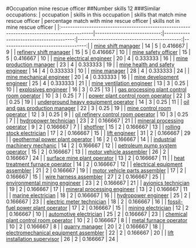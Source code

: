 #Occupation mine rescue officer
##Number skills 12
###Similar occupations:
| occupation                                                                                  |   skills in this occupation |   skills that match mine rescue officer |   percentage match with mine rescue officer |   skills not in mine rescue officer |
|:--------------------------------------------------------------------------------------------|----------------------------:|----------------------------------------:|--------------------------------------------:|------------------------------------:|
| [mine shift manager](mine_shift_manager.md)                                                 |                          14 |                                       5 |                                    0.416667 |                                   9 |
| [refinery shift manager](refinery_shift_manager.md)                                         |                          15 |                                       5 |                                    0.416667 |                                  10 |
| [mine safety officer](mine_safety_officer.md)                                               |                          15 |                                       5 |                                    0.416667 |                                  10 |
| [mine electrical engineer](mine_electrical_engineer.md)                                     |                          20 |                                       4 |                                    0.333333 |                                  16 |
| [mine production manager](mine_production_manager.md)                                       |                          23 |                                       4 |                                    0.333333 |                                  19 |
| [mine health and safety engineer](mine_health_and_safety_engineer.md)                       |                          14 |                                       4 |                                    0.333333 |                                  10 |
| [mine manager](mine_manager.md)                                                             |                          28 |                                       4 |                                    0.333333 |                                  24 |
| [mine mechanical engineer](mine_mechanical_engineer.md)                                     |                          20 |                                       4 |                                    0.333333 |                                  16 |
| [mine development engineer](mine_development_engineer.md)                                   |                          25 |                                       4 |                                    0.333333 |                                  21 |
| [mine ventilation engineer](mine_ventilation_engineer.md)                                   |                          13 |                                       3 |                                    0.25     |                                  10 |
| [explosives engineer](explosives_engineer.md)                                               |                          16 |                                       3 |                                    0.25     |                                  13 |
| [gas processing plant control room operator](gas_processing_plant_control_room_operator.md) |                          10 |                                       3 |                                    0.25     |                                   7 |
| [power plant control room operator](power_plant_control_room_operator.md)                   |                          22 |                                       3 |                                    0.25     |                                  19 |
| [underground heavy equipment operator](underground_heavy_equipment_operator.md)             |                          14 |                                       3 |                                    0.25     |                                  11 |
| [oil and gas production manager](oil_and_gas_production_manager.md)                         |                          22 |                                       3 |                                    0.25     |                                  19 |
| [mine control room operator](mine_control_room_operator.md)                                 |                          12 |                                       3 |                                    0.25     |                                   9 |
| [oil refinery control room operator](oil_refinery_control_room_operator.md)                 |                          10 |                                       3 |                                    0.25     |                                   7 |
| [hydropower technician](hydropower_technician.md)                                           |                          23 |                                       2 |                                    0.166667 |                                  21 |
| [mineral processing operator](mineral_processing_operator.md)                               |                           9 |                                       2 |                                    0.166667 |                                   7 |
| [shotfirer](shotfirer.md)                                                                   |                          15 |                                       2 |                                    0.166667 |                                  13 |
| [rolling stock electrician](rolling_stock_electrician.md)                                   |                          17 |                                       2 |                                    0.166667 |                                  15 |
| [lift engineer](lift_engineer.md)                                                           |                          31 |                                       2 |                                    0.166667 |                                  29 |
| [geothermal power plant operator](geothermal_power_plant_operator.md)                       |                          16 |                                       2 |                                    0.166667 |                                  14 |
| [industrial machinery mechanic](industrial_machinery_mechanic.md)                           |                          14 |                                       2 |                                    0.166667 |                                  12 |
| [petroleum pump system operator](petroleum_pump_system_operator.md)                         |                          15 |                                       2 |                                    0.166667 |                                  13 |
| [motor vehicle assembler](motor_vehicle_assembler.md)                                       |                          26 |                                       2 |                                    0.166667 |                                  24 |
| [surface mine plant operator](surface_mine_plant_operator.md)                               |                          13 |                                       2 |                                    0.166667 |                                  11 |
| [heat treatment furnace operator](heat_treatment_furnace_operator.md)                       |                          14 |                                       2 |                                    0.166667 |                                  12 |
| [electrical equipment assembler](electrical_equipment_assembler.md)                         |                          21 |                                       2 |                                    0.166667 |                                  19 |
| [motor vehicle parts assembler](motor_vehicle_parts_assembler.md)                           |                          17 |                                       2 |                                    0.166667 |                                  15 |
| [wire harness assembler](wire_harness_assembler.md)                                         |                          27 |                                       2 |                                    0.166667 |                                  25 |
| [environmental mining engineer](environmental_mining_engineer.md)                           |                          23 |                                       2 |                                    0.166667 |                                  21 |
| [avionics technician](avionics_technician.md)                                               |                          19 |                                       2 |                                    0.166667 |                                  17 |
| [mineral processing engineer](mineral_processing_engineer.md)                               |                          13 |                                       2 |                                    0.166667 |                                  11 |
| [marine electrician](marine_electrician.md)                                                 |                          18 |                                       2 |                                    0.166667 |                                  16 |
| [hydropower engineer](hydropower_engineer.md)                                               |                          25 |                                       2 |                                    0.166667 |                                  23 |
| [electric meter technician](electric_meter_technician.md)                                   |                          18 |                                       2 |                                    0.166667 |                                  16 |
| [fossil-fuel power plant operator](fossil-fuel_power_plant_operator.md)                     |                          17 |                                       2 |                                    0.166667 |                                  15 |
| [mining electrician](mining_electrician.md)                                                 |                          12 |                                       2 |                                    0.166667 |                                  10 |
| [automotive electrician](automotive_electrician.md)                                         |                          25 |                                       2 |                                    0.166667 |                                  23 |
| [chemical plant control room operator](chemical_plant_control_room_operator.md)             |                          10 |                                       2 |                                    0.166667 |                                   8 |
| [metal furnace operator](metal_furnace_operator.md)                                         |                          10 |                                       2 |                                    0.166667 |                                   8 |
| [quarry manager](quarry_manager.md)                                                         |                          20 |                                       2 |                                    0.166667 |                                  18 |
| [electromechanical equipment assembler](electromechanical_equipment_assembler.md)           |                          22 |                                       2 |                                    0.166667 |                                  20 |
| [lift installation supervisor](lift_installation_supervisor.md)                             |                          26 |                                       2 |                                    0.166667 |                                  24 |
